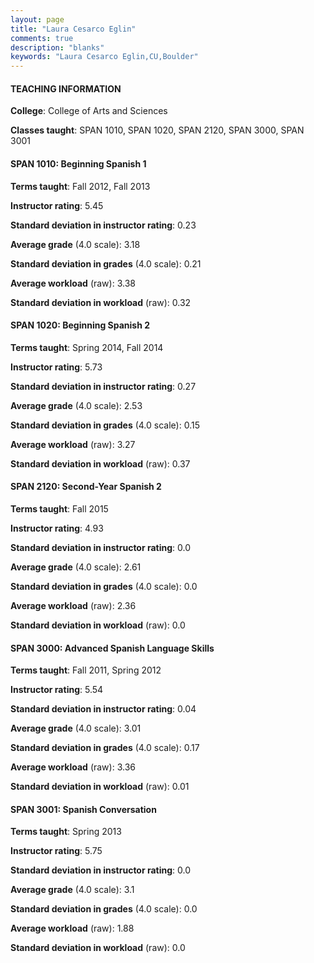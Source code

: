 ```yaml
---
layout: page
title: "Laura Cesarco Eglin" 
comments: true
description: "blanks"
keywords: "Laura Cesarco Eglin,CU,Boulder"
---
```

<head>
<script src="https://ajax.googleapis.com/ajax/libs/jquery/2.1.3/jquery.min.js"></script>
<script src="https://dl.dropboxusercontent.com/s/pc42nxpaw1ea4o9/highcharts.js?dl=0"></script>
<!-- <script src="../assets/js/highcharts.js"></script> -->
<style type="text/css">@font-face {
	font-family: "Bebas Neue";
	src: url(https://www.filehosting.org/file/details/544349/BebasNeue Regular.otf) format("opentype");
	}
	h1.Bebas { 
		font-family: "Bebas Neue", Verdana, Tahoma;
	}
</style>
</head>
	   
#### TEACHING INFORMATION

**College**: College of Arts and Sciences

**Classes taught**: SPAN 1010, SPAN 1020, SPAN 2120, SPAN 3000, SPAN 3001

#### SPAN 1010: Beginning Spanish 1

**Terms taught**: Fall 2012, Fall 2013

**Instructor rating**: 5.45

**Standard deviation in instructor rating**: 0.23

**Average grade** (4.0 scale): 3.18

**Standard deviation in grades** (4.0 scale): 0.21

**Average workload** (raw): 3.38

**Standard deviation in workload** (raw): 0.32

#### SPAN 1020: Beginning Spanish 2

**Terms taught**: Spring 2014, Fall 2014

**Instructor rating**: 5.73

**Standard deviation in instructor rating**: 0.27

**Average grade** (4.0 scale): 2.53

**Standard deviation in grades** (4.0 scale): 0.15

**Average workload** (raw): 3.27

**Standard deviation in workload** (raw): 0.37

#### SPAN 2120: Second-Year Spanish 2

**Terms taught**: Fall 2015

**Instructor rating**: 4.93

**Standard deviation in instructor rating**: 0.0

**Average grade** (4.0 scale): 2.61

**Standard deviation in grades** (4.0 scale): 0.0

**Average workload** (raw): 2.36

**Standard deviation in workload** (raw): 0.0

#### SPAN 3000: Advanced Spanish Language Skills

**Terms taught**: Fall 2011, Spring 2012

**Instructor rating**: 5.54

**Standard deviation in instructor rating**: 0.04

**Average grade** (4.0 scale): 3.01

**Standard deviation in grades** (4.0 scale): 0.17

**Average workload** (raw): 3.36

**Standard deviation in workload** (raw): 0.01

#### SPAN 3001: Spanish Conversation

**Terms taught**: Spring 2013

**Instructor rating**: 5.75

**Standard deviation in instructor rating**: 0.0

**Average grade** (4.0 scale): 3.1

**Standard deviation in grades** (4.0 scale): 0.0

**Average workload** (raw): 1.88

**Standard deviation in workload** (raw): 0.0

